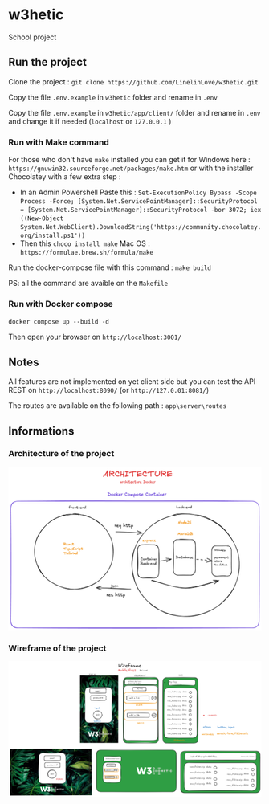 # w3hetic

School project

## Run the project

Clone the project :
`git clone https://github.com/LinelinLove/w3hetic.git`

Copy the file `.env.example` in `w3hetic` folder and rename in `.env`

Copy the file `.env.example` in `w3hetic/app/client/` folder and rename in `.env` and change it if needed (`localhost` or `127.0.0.1` )

### Run with Make command

For those who don't have `make` installed you can get it for
Windows here : `https://gnuwin32.sourceforge.net/packages/make.htm` or with the installer Chocolatey with a few extra step :

- In an Admin Powershell Paste this : `Set-ExecutionPolicy Bypass -Scope Process -Force; [System.Net.ServicePointManager]::SecurityProtocol = [System.Net.ServicePointManager]::SecurityProtocol -bor 3072; iex ((New-Object System.Net.WebClient).DownloadString('https://community.chocolatey.org/install.ps1'))`
- Then this `choco install make`
  Mac OS : `https://formulae.brew.sh/formula/make`

Run the docker-compose file with this command : `make build`

PS: all the command are avaible on the `Makefile`

### Run with Docker compose

`docker compose up --build -d`

Then open your browser on `http://localhost:3001/`

## Notes

All features are not implemented on yet client side but you can test the API REST on `http://localhost:8090/` (or `http://127.0.01:8081/`)

The routes are available on the following path : `app\server\routes`

## Informations

### Architecture of the project

![Alt Text](./screenshot/architectureDocker.png)

### Wireframe of the project

![Alt Text](./screenshot/maquette-front-mobile-first.png)
